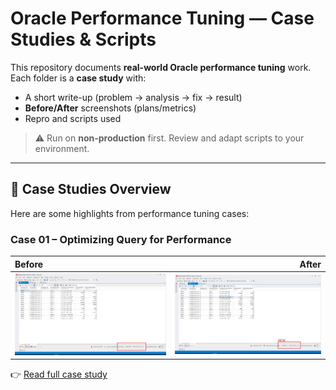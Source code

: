# Oracle Performance Tuning — Case Studies & Scripts

This repository documents **real-world Oracle performance tuning** work.  
Each folder is a **case study** with:
- A short write-up (problem → analysis → fix → result)
- **Before/After** screenshots (plans/metrics)
- Repro and scripts used

> ⚠️ Run on **non-production** first. Review and adapt scripts to your environment.

---

## 📂 Case Studies Overview

Here are some highlights from performance tuning cases:

### Case 01 – Optimizing Query for Performance
| Before | After |
|:---|---:|
| ![Before](./Case-Studies/2023-05-03/images/Execute-Query_OLD-1.jpg) | ![After](./Case-Studies/2023-05-03/images/Execute-Query_New.jpg) |

👉 [Read full case study](./Case-Studies/2023-05-03/readme.md)

